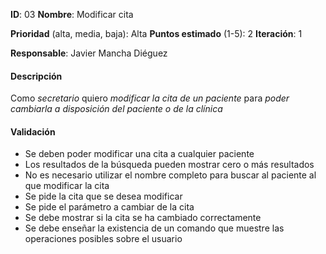 **ID**: 03
**Nombre**: Modificar cita

**Prioridad** (alta, media, baja): Alta
**Puntos estimado** (1-5): 2
**Iteración**: 1

**Responsable**: Javier Mancha Diéguez

#### Descripción

Como *secretario* quiero *modificar la cita de un paciente* para *poder cambiarla a disposición del paciente o de la clínica*

#### Validación

* Se deben poder modificar una cita a cualquier paciente
* Los resultados de la búsqueda pueden mostrar cero o más resultados
* No es necesario utilizar el nombre completo para buscar al paciente al que modificar la cita
* Se pide la cita que se desea modificar
* Se pide el parámetro a cambiar de la cita
* Se debe mostrar si la cita se ha cambiado correctamente
* Se debe enseñar la existencia de un comando que muestre las operaciones posibles sobre el usuario
